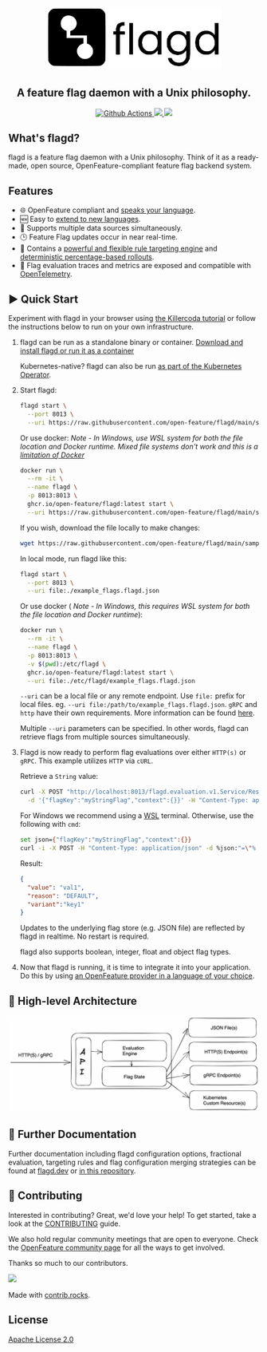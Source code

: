 <!-- markdownlint-disable MD033 -->
<h1 align="center">
  <img src="images/flagD.png" width="350px;" >
</h1>

<h2 align="center">A feature flag daemon with a Unix philosophy.</h2>

<p align="center">
  <a href="https://github.com/open-feature/flagd/actions">
    <img src="https://github.com/open-feature/flagd/actions/workflows/build.yaml/badge.svg" alt="Github Actions">
  </a>
  <a href="https://goreportcard.com/report/github.com/open-feature/flagd">
    <img src="https://goreportcard.com/badge/github.com/open-feature/flagd">
  </a>
  <a href="https://killercoda.com/open-feature/scenario/flagd-demo">
    <img src="https://img.shields.io/badge/Killercoda-Interactive%20Demo-blue">
  </a>
</p>

<!-- markdownlint-enable MD033 -->

## What's flagd?

flagd is a feature flag daemon with a Unix philosophy. Think of it as a ready-made, open source, OpenFeature-compliant feature flag backend system.

## Features

- 🌐 OpenFeature compliant and [speaks your language](https://openfeature.dev/ecosystem?instant_search%5BrefinementList%5D%5Bvendor%5D%5B0%5D=FlagD).
- 🆕 Easy to [extend to new languages](https://flagd.dev/reference/providers/).
- 🔄 Supports multiple data sources simultaneously.
- 🕒 Feature Flag updates occur in near real-time.
- 💪 Contains a [powerful and flexible rule targeting engine](https://flagd.dev/reference/flag-definitions/#targeting-rules) and [deterministic percentage-based rollouts](https://flagd.dev/reference/custom-operations/fractional-operation/).
- 🔦 Flag evaluation traces and metrics are exposed and compatible with [OpenTelemetry](https://flagd.dev/reference/monitoring/#opentelemetry).

## ▶️ Quick Start

Experiment with flagd in your browser using [the Killercoda tutorial](https://killercoda.com/open-feature/scenario/flagd-demo) or follow the instructions below to run on your own infrastructure.

1. flagd can be run as a standalone binary or container. [Download and install flagd or run it as a container](https://flagd.dev/installation/)

   Kubernetes-native? flagd can also be run [as part of the Kubernetes Operator](https://github.com/open-feature/open-feature-operator).

2. Start flagd:

    ```sh
    flagd start \
      --port 8013 \
      --uri https://raw.githubusercontent.com/open-feature/flagd/main/samples/example_flags.flagd.json
    ```

    Or use docker:
    _Note - In Windows, use WSL system for both the file location and Docker runtime. Mixed file systems don't
    work and this is a [limitation of Docker](https://github.com/docker/for-win/issues/8479)_

    ```sh
    docker run \
      --rm -it \
      --name flagd \
      -p 8013:8013 \
      ghcr.io/open-feature/flagd:latest start \
      --uri https://raw.githubusercontent.com/open-feature/flagd/main/samples/example_flags.flagd.json
    ```

    If you wish, download the file locally to make changes:

    ```sh
    wget https://raw.githubusercontent.com/open-feature/flagd/main/samples/example_flags.flagd.json
    ```

    In local mode, run flagd like this:

    ```sh
    flagd start \
      --port 8013 \
      --uri file:./example_flags.flagd.json
    ```

    Or use docker ( _Note - In Windows, this requires WSL system for both the file location and Docker runtime_):

    ```sh
    docker run \
      --rm -it \
      --name flagd \
      -p 8013:8013 \
      -v $(pwd):/etc/flagd \
      ghcr.io/open-feature/flagd:latest start \
      --uri file:./etc/flagd/example_flags.flagd.json
    ```

    `--uri` can be a local file or any remote endpoint. Use `file:` prefix for local files. eg. `--uri file:/path/to/example_flags.flagd.json`. `gRPC` and `http` have their own requirements. More information can be found [here](https://flagd.dev/concepts/syncs/).

    Multiple `--uri` parameters can be specified. In other words, flagd can retrieve flags from multiple sources simultaneously.

3. Flagd is now ready to perform flag evaluations over either `HTTP(s)` or `gRPC`. This example utilizes `HTTP` via `cURL`.

    Retrieve a `String` value:

    ```sh
    curl -X POST "http://localhost:8013/flagd.evaluation.v1.Service/ResolveString" \
      -d '{"flagKey":"myStringFlag","context":{}}' -H "Content-Type: application/json"
    ```

   For Windows we recommend using a [WSL](https://learn.microsoft.com/en-us/windows/wsl/install) terminal.
   Otherwise, use the following with `cmd`:

    ```sh
    set json={"flagKey":"myStringFlag","context":{}}
    curl -i -X POST -H "Content-Type: application/json" -d %json:"=\"% "localhost:8013/flagd.evaluation.v1.Service/ResolveString"
    ```

    Result:

    ```json
    {
      "value": "val1",
      "reason": "DEFAULT",
      "variant":"key1"
    }
    ```

    Updates to the underlying flag store (e.g. JSON file) are reflected by flagd in realtime. No restart is required.

    flagd also supports boolean, integer, float and object flag types.

4. Now that flagd is running, it is time to integrate it into your application. Do this by using [an OpenFeature provider in a language of your choice](https://openfeature.dev/ecosystem?instant_search%5BrefinementList%5D%5Bvendor%5D%5B0%5D=FlagD).

## 📐 High-level Architecture

![logical architecture of flagd](docs/images/flagd-logical-architecture.jpg "High level, logical architecture of flagd")

## 📝 Further Documentation

Further documentation including flagd configuration options, fractional evaluation, targeting rules and flag configuration merging strategies can be found at [flagd.dev](https://flagd.dev/) or [in this repository](./docs/index.md).

## 🫶 Contributing

Interested in contributing? Great, we'd love your help! To get started, take a look at the [CONTRIBUTING](CONTRIBUTING.md) guide.

We also hold regular community meetings that are open to everyone.
Check the [OpenFeature community page](https://openfeature.dev/community/) for all the ways to get involved.

Thanks so much to our contributors.

<!-- markdownlint-disable MD033 -->
<a href="https://github.com/open-feature/flagd/graphs/contributors">
  <img src="https://contrib.rocks/image?repo=open-feature/flagd" />
</a>
<!-- markdownlint-enable MD033 -->

Made with [contrib.rocks](https://contrib.rocks).

## License

[Apache License 2.0](LICENSE)
